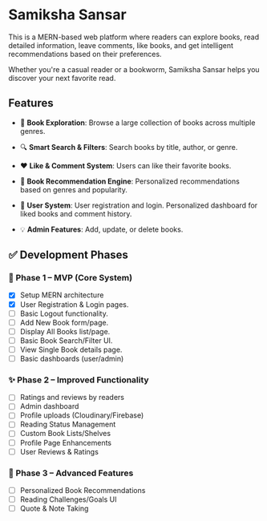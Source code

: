 # Samiksha Sansar

This is a MERN-based web platform where readers can explore books, read detailed information, leave comments, like books, and get intelligent recommendations based on their preferences.

Whether you're a casual reader or a bookworm, Samiksha Sansar helps you discover your next favorite read.

## Features

- 📖 **Book Exploration**: Browse a large collection of books across multiple genres.

- 🔍 **Smart Search & Filters**: Search books by title, author, or genre.

- ❤️ **Like & Comment System**: Users can like their favorite books.

- 🧠 **Book Recommendation Engine**: Personalized recommendations based on genres and popularity.

- 👤 **User System**: User registration and login. Personalized dashboard for liked books and comment history.

- 💡 **Admin Features**: Add, update, or delete books.

## ✅ Development Phases

### 📍 Phase 1 – MVP (Core System)

- [x] Setup MERN architecture
- [x] User Registration & Login pages.
- [ ] Basic Logout functionality.
- [ ] Add New Book form/page.
- [ ] Display All Books list/page.
- [ ] Basic Book Search/Filter UI.
- [ ] View Single Book details page.
- [ ] Basic dashboards (user/admin)

### ✨ Phase 2 – Improved Functionality

- [ ] Ratings and reviews by readers
- [ ] Admin dashboard
- [ ] Profile uploads (Cloudinary/Firebase)
- [ ] Reading Status Management
- [ ] Custom Book Lists/Shelves
- [ ] Profile Page Enhancements
- [ ] User Reviews & Ratings

### 🚀 Phase 3 – Advanced Features

- [ ] Personalized Book Recommendations
- [ ] Reading Challenges/Goals UI
- [ ] Quote & Note Taking
